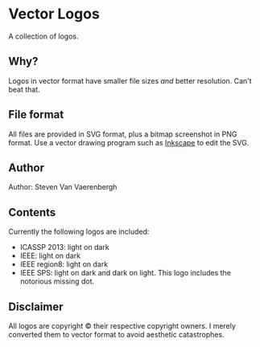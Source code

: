 Vector Logos
============
A collection of logos.

Why?
----
Logos in vector format have smaller file sizes *and* better resolution. Can't beat that.

File format
-----------
All files are provided in SVG format, plus a bitmap screenshot in PNG format. Use a vector drawing program such as [Inkscape](http://www.inkscape.org) to edit the SVG.

Author
------
Author: Steven Van Vaerenbergh

Contents
--------
Currently the following logos are included:
- ICASSP 2013: light on dark
- IEEE: light on dark
- IEEE region8: light on dark
- IEEE SPS: light on dark and dark on light. This logo includes the notorious missing dot.

Disclaimer
----------
All logos are copyright &copy; their respective copyright owners. I merely converted them to vector format to avoid aesthetic catastrophes.

